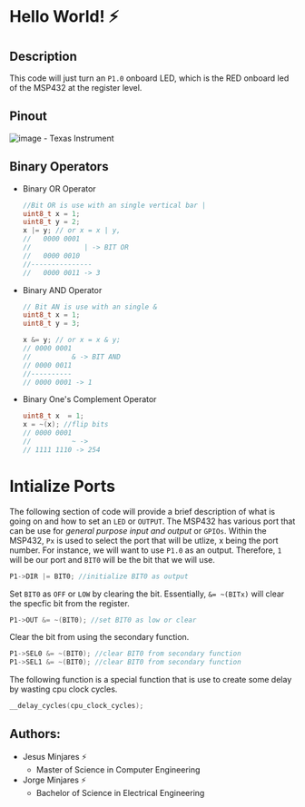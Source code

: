 # **Hello World! :zap:**

## Description
This code will just turn an `P1.0` onboard LED, which is the RED onboard led of the MSP432 at the register level. 

## Pinout
![image](https://user-images.githubusercontent.com/60948298/146273491-d2079ae0-385a-4f9a-ac03-24f95911efea.png)
    - Texas Instrument
## Binary Operators
- Binary OR Operator
    ~~~c
    //Bit OR is use with an single vertical bar |
    uint8_t x = 1;
    uint8_t y = 2;
    x |= y; // or x = x | y, 
    //   0000 0001
    //             | -> BIT OR
    //   0000 0010
    //---------------
    //   0000 0011 -> 3
    ~~~
- Binary AND Operator
    ~~~c
    // Bit AN is use with an single &
    uint8_t x = 1;
    uint8_t y = 3;

    x &= y; // or x = x & y;
    // 0000 0001
    //          & -> BIT AND
    // 0000 0011
    //----------
    // 0000 0001 -> 1
    ~~~
- Binary One's Complement Operator
    ~~~c
    uint8_t x  = 1;
    x = ~(x); //flip bits
    // 0000 0001
    //          ~ -> 
    // 1111 1110 -> 254
    ~~~~

# Intialize Ports
The following section of code will provide a brief description of what is going on and how to set an `LED` or `OUTPUT`. The MSP432 has various port that can be use for *general purpose input and output* or `GPIOs`. Within the MSP432, `Px` is used to select the port that will be utlize, x being the port number. For instance, we will want to use `P1.0` as an output. Therefore, `1` will be our port and `BIT0` will be the bit that we will use. 
~~~c
P1->DIR |= BIT0; //initialize BIT0 as output
~~~
Set `BIT0` as `OFF` or `LOW` by clearing the bit. Essentially, `&= ~(BITx)` will clear the specfic bit from the register.
~~~c
P1->OUT &= ~(BIT0); //set BIT0 as low or clear
~~~
Clear the bit from using the secondary function.
~~~c
P1->SEL0 &= ~(BIT0); //clear BIT0 from secondary function
P1->SEL1 &= ~(BIT0); //clear BIT0 from secondary function
~~~
The following function is a special function that is use to create some delay by wasting cpu clock cycles.
~~~c
__delay_cycles(cpu_clock_cycles);
~~~

## Authors:
  - Jesus Minjares :zap:
    - Master of Science in Computer Engineering
  - Jorge Minjares :zap:
    - Bachelor of Science in Electrical Engineering
